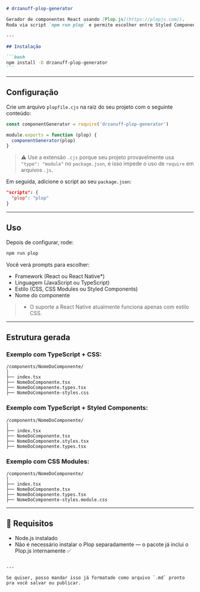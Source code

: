 ````md
# drzanuff-plop-generator

Gerador de componentes React usando [Plop.js](https://plopjs.com/).  
Roda via script `npm run plop` e permite escolher entre Styled Components, CSS ou CSS Modules, e entre TypeScript ou JavaScript.

---

## Instalação

```bash
npm install -D drzanuff-plop-generator
```
````

---

## Configuração

Crie um arquivo `plopfile.cjs` na raiz do seu projeto com o seguinte conteúdo:

```js
const componentGenerator = require('drzanuff-plop-generator')

module.exports = function (plop) {
  componentGenerator(plop)
}
```

> ⚠️ Use a extensão `.cjs` porque seu projeto provavelmente usa `"type": "module"` no `package.json`, e isso impede o uso de `require` em arquivos `.js`.

Em seguida, adicione o script ao seu `package.json`:

```json
"scripts": {
  "plop": "plop"
}
```

---

## Uso

Depois de configurar, rode:

```bash
npm run plop
```

Você verá prompts para escolher:

- Framework (React ou React Native\*)
- Linguagem (JavaScript ou TypeScript)
- Estilo (CSS, CSS Modules ou Styled Components)
- Nome do componente

> - O suporte a React Native atualmente funciona apenas com estilo CSS.

---

## Estrutura gerada

### Exemplo com TypeScript + CSS:

```
/components/NomeDoComponente/
│
├── index.tsx
├── NomeDoComponente.tsx
├── NomeDoComponente.types.tsx
├── NomeDoComponente-styles.css
```

### Exemplo com TypeScript + Styled Components:

```
/components/NomeDoComponente/
│
├── index.tsx
├── NomeDoComponente.tsx
├── NomeDoComponente.styles.tsx
├── NomeDoComponente.types.tsx
```

### Exemplo com CSS Modules:

```
/components/NomeDoComponente/
│
├── index.tsx
├── NomeDoComponente.tsx
├── NomeDoComponente.types.tsx
├── NomeDoComponente-styles.module.css
```

---

## 🧰 Requisitos

- Node.js instalado
- Não é necessário instalar o Plop separadamente — o pacote já inclui o Plop.js internamente ✅

```

---

Se quiser, posso mandar isso já formatado como arquivo `.md` pronto pra você salvar ou publicar.
```
